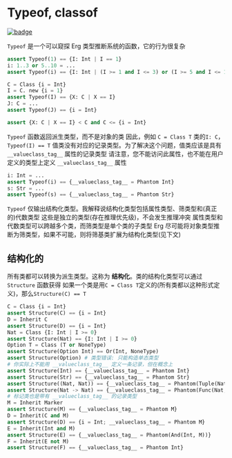 # Typeof, classof

[![badge](https://img.shields.io/endpoint.svg?url=https%3A%2F%2Fgezf7g7pd5.execute-api.ap-northeast-1.amazonaws.com%2Fdefault%2Fsource_up_to_date%3Fowner%3Derg-lang%26repos%3Derg%26ref%3Dmain%26path%3Ddoc/EN/syntax/type/advanced/typeof.md%26commit_hash%3D44d7784aac3550ba97c8a1eaf20b9264b13d4134)](https://gezf7g7pd5.execute-api.ap-northeast-1.amazonaws.com/default/source_up_to_date?owner=erg-lang&repos=erg&ref=main&path=doc/EN/syntax/type/advanced/typeof.md&commit_hash=44d7784aac3550ba97c8a1eaf20b9264b13d4134)

`Typeof` 是一个可以窥探 Erg 类型推断系统的函数，它的行为很复杂

```python
assert Typeof(1) == {I: Int | I == 1}
i: 1..3 or 5..10 = ...
assert Typeof(i) == {I: Int | (I >= 1 and I <= 3) or (I >= 5 and I <= 10)}

C = Class {i = Int}
I = C. new {i = 1}
assert Typeof(I) == {X: C | X == I}
J: C = ...
assert Typeof(J) == {i = Int}

assert {X: C | X == I} < C and C <= {i = Int}
```

`Typeof` 函数返回派生类型，而不是对象的类
因此，例如 `C = Class T` 类的`I: C`，`Typeof(I) == T`
值类没有对应的记录类型。为了解决这个问题，值类应该是具有 `__valueclass_tag__` 属性的记录类型
请注意，您不能访问此属性，也不能在用户定义的类型上定义 `__valueclass_tag__` 属性

```python
i: Int = ...
assert Typeof(i) == {__valueclass_tag__ = Phantom Int}
s: Str = ...
assert Typeof(s) == {__valueclass_tag__ = Phantom Str}
```

`Typeof` 仅输出结构化类型。我解释说结构化类型包括属性类型、筛类型和(真正的)代数类型
这些是独立的类型(存在推理优先级)，不会发生推理冲突
属性类型和代数类型可以跨越多个类，而筛类型是单个类的子类型
Erg 尽可能将对象类型推断为筛类型，如果不可能，则将筛基类扩展为结构化类型(见下文)

## 结构化的

所有类都可以转换为派生类型。这称为 __结构化__。类的结构化类型可以通过 `Structure` 函数获得
如果一个类是用`C = Class T`定义的(所有类都以这种形式定义)，那么`Structure(C) == T`

```python
C = Class {i = Int}
assert Structure(C) == {i = Int}
D = Inherit C
assert Structure(D) == {i = Int}
Nat = Class {I: Int | I >= 0}
assert Structure(Nat) == {I: Int | I >= 0}
Option T = Class (T or NoneType)
assert Structure(Option Int) == Or(Int, NoneType)
assert Structure(Option) # 类型错误: 只能构造单态类型
# 你实际上不能用 __valueclass_tag__ 定义一条记录，但在概念上
assert Structure(Int) == {__valueclass_tag__ = Phantom Int}
assert Structure(Str) == {__valueclass_tag__ = Phantom Str}
assert Structure((Nat, Nat)) == {__valueclass_tag__ = Phantom(Tuple(Nat, Nat))}
assert Structure(Nat -> Nat) == {__valueclass_tag__ = Phantom(Func(Nat, Nat))}
# 标记类也是带有 __valueclass_tag__ 的记录类型
M = Inherit Marker
assert Structure(M) == {__valueclass_tag__ = Phantom M}
D = Inherit(C and M)
assert Structure(D) == {i = Int; __valueclass_tag__ = Phantom M}
E = Inherit(Int and M)
assert Structure(E) == {__valueclass_tag__ = Phantom(And(Int, M))}
F = Inherit(E not M)
assert Structure(F) == {__valueclass_tag__ = Phantom Int}
```